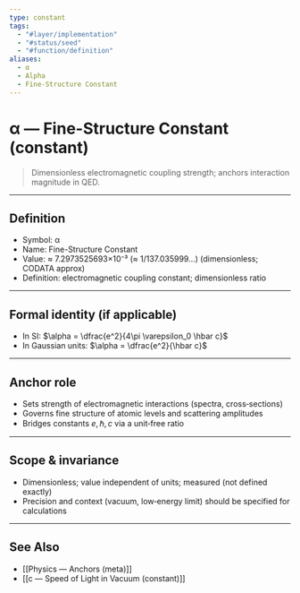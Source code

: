 ```yaml
---
type: constant
tags:
  - "#layer/implementation"
  - "#status/seed"
  - "#function/definition"
aliases:
  - α
  - Alpha
  - Fine-Structure Constant
---
```


# α — Fine-Structure Constant (constant)

> Dimensionless electromagnetic coupling strength; anchors interaction magnitude in QED.

---

## Definition

- Symbol: α
- Name: Fine-Structure Constant
- Value: ≈ 7.2973525693×10⁻³ (≈ 1/137.035999...) (dimensionless; CODATA approx)
- Definition: electromagnetic coupling constant; dimensionless ratio

---

## Formal identity (if applicable)

- In SI: $\alpha = \dfrac{e^2}{4\pi \varepsilon_0 \hbar c}$
- In Gaussian units: $\alpha = \dfrac{e^2}{\hbar c}$

---

## Anchor role

- Sets strength of electromagnetic interactions (spectra, cross‑sections)
- Governs fine structure of atomic levels and scattering amplitudes
- Bridges constants $e, \hbar, c$ via a unit‑free ratio

---

## Scope & invariance

- Dimensionless; value independent of units; measured (not defined exactly)
- Precision and context (vacuum, low‑energy limit) should be specified for calculations

---

## See Also

- [[Physics — Anchors (meta)]]
- [[c — Speed of Light in Vacuum (constant)]]

